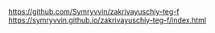 https://github.com/Symryvvin/zakrivayuschiy-teg-f
https://symryvvin.github.io/zakrivayuschiy-teg-f/index.html